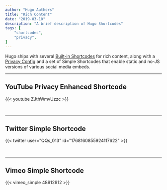 ```yaml
---
author: "Hugo Authors"
title: "Rich Content"
date: "2019-03-10"
description: "A brief description of Hugo Shortcodes"
tags: [
    "shortcodes",
    "privacy",
]
---
```


Hugo ships with several [Built-in Shortcodes](https://gohugo.io/content-management/shortcodes/#use-hugos-built-in-shortcodes) for rich content, along with a [Privacy Config](https://gohugo.io/about/hugo-and-gdpr/) and a set of Simple Shortcodes that enable static and no-JS versions of various social media embeds.

<!--more-->

---

## YouTube Privacy Enhanced Shortcode

{{< youtube ZJthWmvUzzc >}}

<br>

---

## Twitter Simple Shortcode

{{< twitter user="QQs_013" id="1768160855924117622" >}}

<br>

---

## Vimeo Simple Shortcode

{{< vimeo_simple 48912912 >}}
